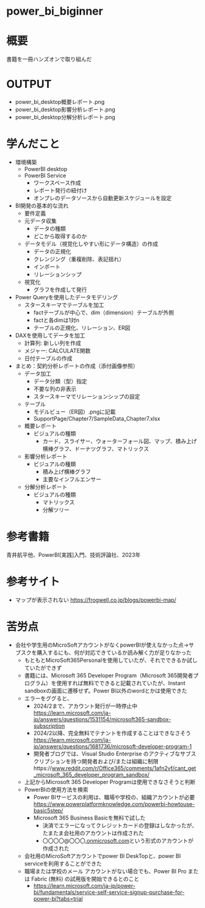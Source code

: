 # power_bi_biginner

# 概要
書籍を一冊ハンズオンで取り組んだ

# OUTPUT
- power_bi_desktop概要レポート.png
- power_bi_desktop影響分析レポート.png
- power_bi_desktop分解分析レポート.png

# 学んだこと
- 環境構築
    - PowerBI desktop
    - PowerBI Service
        - ワークスペース作成
        - レポート発行の紐付け
        - オンプレのデータソースから自動更新スケジュールを設定
- BI開発の基本的な流れ
    - 要件定義
    - 元データ収集
        - データの種類
        - どこから取得するのか
    - データモデル（視覚化しやすい形にデータ構造）の作成
        - データの正規化
        - クレンジング（重複削除、表記揺れ）
        - インポート
        - リレーションシップ
    - 視覚化
        - グラフを作成して発行
- Power Queryを使用したデータモデリング
    - スタースキーマでテーブルを加工
        - factテーブルが中心で、dim（dimension）テーブルが外側
        - factと各dimは1対n
        - テーブルの正規化、リレーション、ER図
- DAXを使用してデータを加工
    - 計算列: 新しい列を作成
    - メジャー: CALCULATE関数
    - 日付テーブルの作成
- まとめ：契約分析レポートの作成（添付画像参照）
    - データ加工
        - データ分類（型）指定
        - 不要な列の非表示
        - スタースキーマでリレーションシップの設定
    - テーブル
        - モデルビュー（ER図）.pngに記載
        - SupportPage/Chapter7/SampleData_Chapter7.xlsx
    - 概要レポート
        - ビジュアルの種類
            - カード、スライサー、ウォーターフォール図、マップ、積み上げ横棒グラフ、ドーナツグラフ、マトリックス
    - 影響分析レポート
        - ビジュアルの種類
            - 積み上げ横棒グラフ
            - 主要なインフルエンサー
    - 分解分析レポート
        - ビジュアルの種類
            - マトリックス
            - 分解ツリー

# 参考書籍
青井航平他、PowerBI[実践]入門、技術評論社、2023年

# 参考サイト
- マップが表示されない
https://frogwell.co.jp/blogs/powerbi-map/

# 苦労点
- 会社や学生用のMicroSoftアカウントがなくpowerBIが使えなかった点→サブスクを購入するにも、何が対応できているか読み解く力が足りなかった
    - もともとMicroSoft365Personalを使用していたが、それでできるか試していたができず
    - 書籍には、Microsoft 365 Developer Program（Microsoft 365開発者プログラム）を使用すれば無料でできると記載されていたが、Instant sandboxの画面に遷移せず。Power BI以外のwordとかは使用できた
    - エラーをググると、
        - 2024/2まで、アカウント発行が一時停止中
        https://learn.microsoft.com/ja-jp/answers/questions/1531154/microsoft365-sandbox-subscription
        - 2024/2以降、完全無料でテナントを作成することはできなさそう
        https://learn.microsoft.com/ja-jp/answers/questions/1681736/microsoft-developer-program-1
        - 開発者ブログでは、Visual Studio Enterprise のアクティブなサブスクリプションを持つ開発者および/または組織に制限https://www.reddit.com/r/Office365/comments/1afn2vf/cant_get_microsoft_365_developer_program_sandbox/
    - 上記からMicrosoft 365 Developer Programは使用できなさそうと判断
    - PowerBIの使用方法を検索
        - Power BIサービスの利用は、職場や学校の、組織アカウントが必要
        https://www.powerplatformknowledge.com/powerbi-howtouse-basic5step/
        - Microsoft 365 Business Basicを無料で試した
            - 決済でエラーになってクレジットカードの登録はしなかったが、たまたま会社用のアカウントは作成された
            - 〇〇〇〇@〇〇〇[.onmicrosoft.com](mailto:hashikazu20540@hashimoto102.onmicrosoft.com)という形式のアカウントが作成された
    - 会社用のMicroSoftアカウントでpower BI DeskTopと、power BI serviceを利用することができた
    - 職場または学校のメール アカウントがない場合でも、Power BI Pro または Fabric (無料) の試用版を開始できるとのこと
        - https://learn.microsoft.com/ja-jp/power-bi/fundamentals/service-self-service-signup-purchase-for-power-bi?tabs=trial

